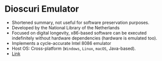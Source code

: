 # Dioscuri Emulator​

- Shortened summary, not useful for software preservation purposes. 
- Developed by the National Library of the Netherlands​
- Focused on digital longevity, x86-based software can be executed indefinitely without hardware dependencies (hardware is emulated too).​
- Implements a cycle-accurate Intel 8086 emulator​
- Host OS: Cross-platform (`Windows`, `Linux`, `macOS`, Java-based).​
- [Link](https://dioscuri.sourceforge.net/#:~:text=19%20January%202011%20%20,0%29%20offers%20the%20following%20fixes%2Fenhancements)
